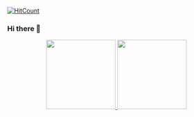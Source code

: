 [![HitCount](https://komarev.com/ghpvc/?username=ec25p5e&label=Profile%20views&color=60dae2&style=flat)](https://github.com/ec25p5e)

### Hi there 👋

<p align="center">
<a href="https://github.com/sohanverma12">
  <img height="160em" src="https://github-readme-stats-eight-theta.vercel.app/api?username=ec25p5e&show_icons=true&theme=vue-dark&include_all_commits=true&count_private=true" />
<img height="160em" src="https://github-readme-stats-eight-theta.vercel.app/api/top-langs/?username=ec25p5e&layout=compact&exclude_lang=java+r&theme=vue-dark" />
</a>
</p>
